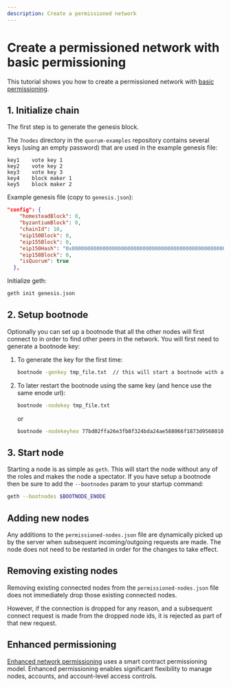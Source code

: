 ```yaml
---
description: Create a permissioned network
---
```


# Create a permissioned network with basic permissioning

This tutorial shows you how to create a permissioned network with [basic permissioning](../concepts/permissions-overview.md#basic-network-permissioning).

## 1. Initialize chain

The first step is to generate the genesis block.

The `7nodes` directory in the `quorum-examples` repository contains several keys (using an empty password)
that are used in the example genesis file:

```text
key1    vote key 1
key2    vote key 2
key3    vote key 3
key4    block maker 1
key5    block maker 2
```

Example genesis file (copy to `genesis.json`):

``` json
"config": {
    "homesteadBlock": 0,
    "byzantiumBlock": 0,
    "chainId": 10,
    "eip150Block": 0,
    "eip155Block": 0,
    "eip150Hash": "0x0000000000000000000000000000000000000000000000000000000000000000",
    "eip158Block": 0,
    "isQuorum": true
  },
```

Initialize geth:

```bash
geth init genesis.json
```

## 2. Setup bootnode

Optionally you can set up a bootnode that all the other nodes will first connect to in order to find
other peers in the network. You will first need to generate a bootnode key:

1. To generate the key for the first time:

    ```bash
    bootnode -genkey tmp_file.txt  // this will start a bootnode with an enode address and generate a key inside a “tmp_file.txt” file`
    ```

1. To later restart the bootnode using the same key (and hence use the same enode url):

    ```bash
    bootnode -nodekey tmp_file.txt
    ```

    or

    ```bash
    bootnode -nodekeyhex 77bd02ffa26e3fb8f324bda24ae588066f1873d95680104de5bc2db9e7b2e510 // Key from tmp_file.txt
    ```

## 3. Start node

Starting a node is as simple as `geth`. This will start the node without any of the roles and makes the
node a spectator. If you have setup a bootnode then be sure to add the `--bootnodes` param to your startup command:

```bash
geth --bootnodes $BOOTNODE_ENODE
```

## Adding new nodes

Any additions to the `permissioned-nodes.json` file are dynamically picked up by the server when
subsequent incoming/outgoing requests are made. The node does not need to be restarted in order for the changes to take effect.

## Removing existing nodes

Removing existing connected nodes from the `permissioned-nodes.json` file does not immediately drop those
existing connected nodes.

However, if the connection is dropped for any reason, and a subsequent connect
request is made from the dropped node ids, it is rejected as part of that new request.

## Enhanced permissioning

[Enhanced network permissioning](../concepts/permissions-overview.md#enhanced-network-permissioning)
uses a smart contract permissioning model. Enhanced permissioning enables significant flexibility to
manage nodes, accounts, and account-level access controls.

